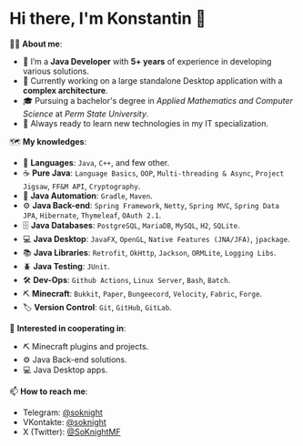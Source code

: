 # Hi there, I'm Konstantin 👋

👨‍💻 **About me**:
- 🎯 I’m a **Java Developer** with **5+ years** of experience in developing various solutions.
- 🚀 Currently working on a large standalone Desktop application with a **complex architecture**.
- 🎓 Pursuing a bachelor's degree in *Applied Mathematics and Computer Science* at *Perm State University*.
- 📖 Always ready to learn new technologies in my IT specialization.

🗺️ **My knowledges**:
- 📢 **Languages**: `Java`, `C++`, and few other.
- ☕ **Pure Java**: `Language Basics`, `OOP`, `Multi-threading & Async`, `Project Jigsaw`, `FF&M API`, `Cryptography`.
- 🔧 **Java Automation**: `Gradle`, `Maven`.
- ⚙️ **Java Back-end**: `Spring Framework`, `Netty`, `Spring MVC`, `Spring Data JPA`, `Hibernate`, `Thymeleaf`, `OAuth 2.1`.
- 🗄️ **Java Databases**: `PostgreSQL`, `MariaDB`, `MySQL`, `H2`, `SQLite`.
- 💻 **Java Desktop**: `JavaFX`, `OpenGL`, `Native Features (JNA/JFA)`, `jpackage`.
- 📚 **Java Libraries**: `Retrofit`, `OkHttp`, `Jackson`, `ORMLite`, `Logging Libs`.
- 🪲 **Java Testing**: `JUnit`.
- 🛠️ **Dev-Ops**: `Github Actions`, `Linux Server`, `Bash`, `Batch`.
- ⛏️ **Minecraft**: `Bukkit`, `Paper`, `Bungeecord`, `Velocity`, `Fabric`, `Forge`.
- 🏷️ **Version Control**: `Git`, `GitHub`, `GitLab`.

🤝 **Interested in cooperating in**:
- ⛏️ Minecraft plugins and projects.
- ⚙️ Java Back-end solutions.
- 💻 Java Desktop apps.

📫 **How to reach me**:
- Telegram: [@soknight](https://t.me/soknight)
- VKontakte: [@soknight](https://vk.me/soknight)
- X (Twitter): [@SoKnightMF](https://x.com/SoKnightMF)
